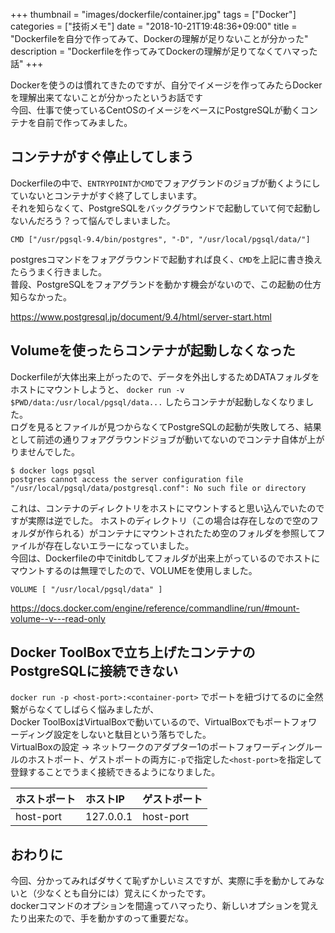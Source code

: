 +++
thumbnail = "images/dockerfile/container.jpg"
tags = ["Docker"]
categories = ["技術メモ"]
date = "2018-10-21T19:48:36+09:00"
title = "Dockerfileを自分で作ってみて、Dockerの理解が足りないことが分かった"
description = "Dockerfileを作ってみてDockerの理解が足りてなくてハマった話"
+++

Dockerを使うのは慣れてきたのですが、自分でイメージを作ってみたらDockerを理解出来てないことが分かったというお話です  
今回、仕事で使っているCentOSのイメージをベースにPostgreSQLが動くコンテナを自前で作ってみました。

## コンテナがすぐ停止してしまう

Dockerfileの中で、`ENTRYPOINT`か`CMD`でフォアグランドのジョブが動くようにしていないとコンテナがすぐ終了してしまいます。  
それを知らなくて、PostgreSQLをバックグラウンドで起動していて何で起動しないんだろう？って悩んでしまいました。

```
CMD ["/usr/pgsql-9.4/bin/postgres", "-D", "/usr/local/pgsql/data/"]
```

postgresコマンドをフォアグラウンドで起動すれば良く、`CMD`を上記に書き換えたらうまく行きました。  
普段、PostgreSQLをフォアグランドを動かす機会がないので、この起動の仕方知らなかった。

https://www.postgresql.jp/document/9.4/html/server-start.html

## Volumeを使ったらコンテナが起動しなくなった

Dockerfileが大体出来上がったので、データを外出しするためDATAフォルダをホストにマウントしようと、
`docker run -v $PWD/data:/usr/local/pgsql/data...` したらコンテナが起動しなくなりました。  
ログを見るとファイルが見つからなくてPostgreSQLの起動が失敗してろ、結果として前述の通りフォアグラウンドジョブが動いてないのでコンテナ自体が上がりませんでした。

```
$ docker logs pgsql
postgres cannot access the server configuration file
"/usr/local/pgsql/data/postgresql.conf": No such file or directory
```

これは、コンテナのディレクトリをホストにマウントすると思い込んでいたのですが実際は逆でした。
ホストのディレクトリ（この場合は存在しなので空のフォルダが作られる）がコンテナにマウントされたため空のフォルダを参照してファイルが存在しないエラーになっていました。  
今回は、Dockerfileの中でinitdbしてフォルダが出来上がっているのでホストにマウントするのは無理でしたので、VOLUMEを使用しました。

```
VOLUME [ "/usr/local/pgsql/data" ]
```

https://docs.docker.com/engine/reference/commandline/run/#mount-volume--v---read-only

## Docker ToolBoxで立ち上げたコンテナのPostgreSQLに接続できない

`docker run -p <host-port>:<container-port>` でポートを紐づけてるのに全然繋がらなくてしばらく悩みましたが、  
Docker ToolBoxはVirtualBoxで動いているので、VirtualBoxでもポートフォワーディング設定をしないと駄目という落ちでした。  
VirtualBoxの設定 -> ネットワークのアダプター1のポートフォワーディングルールのホストポート、ゲストポートの両方に`-p`で指定した`<host-port>`を指定して登録することでうまく接続できるようになりました。

|ホストポート|ホストIP  |ゲストポート|
|:----------|:--------|:----------|
|host-port|127.0.0.1|host-port|


## おわりに

今回、分かってみればダサくて恥ずかしいミスですが、実際に手を動かしてみないと（少なくとも自分には）覚えにくかったです。  
dockerコマンドのオプションを間違ってハマったり、新しいオプションを覚えたり出来たので、手を動かすのって重要だな。
